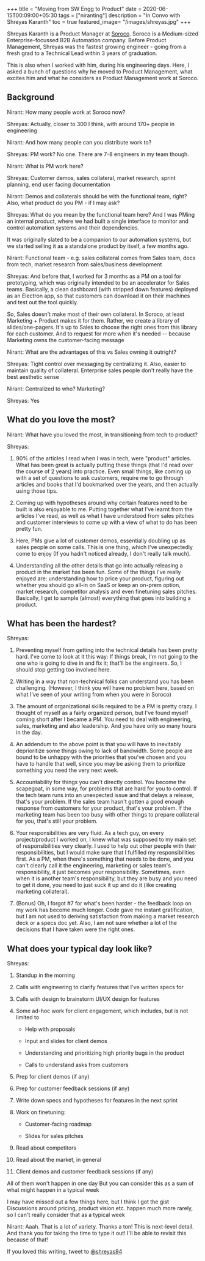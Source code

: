 +++
title = "Moving from SW Engg to Product"
date = 2020-06-15T00:09:00+05:30
tags = ["niranting"]
description = "In Convo with Shreyas Karanth"
toc = true
featured_image= "/images/shreyas.jpg"
+++

Shreyas Karanth is a Product Manager at [Soroco](https://soroco.com/about/). Soroco is a Medium-sized Enterprise-focussed B2B Automation company.
Before Product Management, Shreyas was the fastest growing engineer - going from a fresh grad to a Technical Lead within 3 years of graduation. 

This is also when I worked with him, during his engineering days. Here, I asked a bunch of questions why he moved to Product Management, what excites him and what he considers as Product Management work at Soroco.

## Background

Nirant: How many people work at Soroco now?

Shreyas: Actually, closer to 300 I think, with around 170+ people in engineering

Nirant: And how many people can you distribute work to?

Shreyas: PM work? No one. There are 7-8 engineers in my team though.

Nirant: What is PM work here?

Shreyas: Customer demos, sales collateral, market research, sprint planning, end user facing documentation

Nirant: Demos and collaterals should be with the functional team, right?
Also, what product do you PM - if I may ask?

Shreyas: What do you mean by the functional team here?
And I was PMing an internal product, where we had built a single interface to monitor and control automation systems and their dependencies.

It was originally slated to be a companion to our automation systems, but we started selling it as a standalone product by itself, a few months ago.

Nirant: Functional team - e.g. sales collateral comes from Sales team, docs from tech, market research from sales/business development

Shreyas: And before that, I worked for 3 months as a PM on a tool for prototyping, which was originally intended to be an accelerator for Sales teams. Basically, a clean dashboard (with stripped down features) deployed as an Electron app, so that customers can download it on their machines and test out the tool quickly.

So, Sales doesn't make most of their own collateral. In Soroco, at least Marketing + Product makes it for them.
Rather, we create a library of slides/one-pagers. It's up to Sales to choose the right ones from this library for each customer. And to request for more when it's needed -- because Marketing owns the customer-facing message

Nirant: What are the advantages of this vs Sales owning it outright?

Shreyas: Tight control over messaging by centralizing it. Also, easier to maintain quality of collateral. 
Enterprise sales people don't really have the best aesthetic sense

Nirant: Centralized to who? Marketing?

Shreyas: Yes

## What do you love the most? 

Nirant: What have you loved the most, in transitioning from tech to product?

Shreyas: 

1. 90% of the articles I read when I was in tech, were "product" articles. What has been great is actually putting these things (that I'd read over the course of 2 years) into practice. Even small things, like coming up with a set of questions to ask customers, require me to go through articles and books that I'd bookmarked over the years, and then actually using those tips.

2. Coming up with hypotheses around why certain features need to be built is also enjoyable to me. Putting together what I've learnt from the articles I've read, as well as what I have understood from sales pitches and customer interviews to come up with a view of what to do has been pretty fun.

3. Here, PMs give a lot of customer demos, essentially doubling up as sales people on some calls. This is one thing, which I've unexpectedly come to enjoy (If you hadn't noticed already, I don't really talk much).

4. Understanding all the other details that go into actually releasing a product in the market has been fun. Some of the things I've really enjoyed are: understanding how to price your product, figuring out whether you should go all-in on SaaS or keep an on-prem option, market research, competitor analysis and even finetuning sales pitches. Basically, I get to sample (almost) everything that goes into building a product.

## What has been the hardest?

Shreyas: 

1. Preventing myself from getting into the technical details has been pretty hard. I've come to look at it this way: If things break, I'm not going to the one who is going to dive in and fix it; that'll be the engineers. So, I should stop getting too involved here.

2. Writing in a way that non-technical folks can understand you has been challenging. (However, I think you will have no problem here, based on what I've seen of your writing from when you were in Soroco)

3. The amount of organizational skills required to be a PM is pretty crazy. I thought of myself as a fairly organized person, but I've found myself coming short after I became a PM. You need to deal with engineering, sales, marketing and also leadership. And you have only so many hours in the day.

4. An addendum to the above point is that you will have to inevitably deprioritize some things owing to lack of bandwidth. Some people are bound to be unhappy with the priorities that you've chosen and you have to handle that well, since you may be asking them to prioritize something you need the very next week.

5. Accountability for things you can't directly control. You become the scapegoat, in some way, for problems that are hard for you to control. If the tech team runs into an unexpected issue and that delays a release, that's your problem. If the sales team hasn't gotten a good enough response from customers for your product, that's your problem. If the marketing team has been too busy with other things to prepare collateral for you, that's still your problem.

6. Your responsibilities are very fluid. As a tech guy, on every project/product I worked on, I knew what was supposed to my main set of responsibilities very clearly. I used to help out other people with their responsibilities, but I would make sure that I fulfilled my responsibilities first. As a PM, when there's something that needs to be done, and you can't clearly call it the engineering, marketing or sales team's responsibility, it just becomes your responsibility. Sometimes, even when it is another team's responsibility, but they are busy and you need to get it done, you need to just suck it up and do it (like creating marketing collateral).

7. (Bonus) Oh, I forgot #7 for what's been harder - the feedback loop on my work has become much longer. Code gave me instant gratification, but I am not used to deriving satisfaction from making a market research deck or a specs doc yet. Also, I am not sure whether a lot of the decisions that I have taken were the right ones.


## What does your typical day look like?

Shreyas:

1. Standup in the morning

2. Calls with engineering to clarify features that I've written specs for

3. Calls with design to brainstorm UI/UX design for features

4. Some ad-hoc work for client engagement, which includes, but is not limited to
    - Help with proposals

    - Input and slides for client demos

    - Understanding and prioritizing high priority bugs in the product

    - Calls to understand asks from customers

5. Prep for client demos (if any)

6. Prep for customer feedback sessions (if any)

7. Write down specs and hypotheses for features in the next sprint

8. Work on finetuning:
    - Customer-facing roadmap

    - Slides for sales pitches

9. Read about competitors

10. Read about the market, in general

11. Client demos and customer feedback sessions (if any)

All of them won't happen in one day
But you can consider this as a sum of what might happen in a typical week

I may have missed out a few things here, but I think I got the gist
Discussions around pricing, product vision etc. happen much more rarely, so I can't really consider that as a typical week

Nirant: Aaah. That is a lot of variety. Thanks a ton!
This is next-level detail. And thank you for taking the time to type it out! I'll be able to revisit this because of that!


If you loved this writing, tweet to [@shreyas94](https://twitter.com/intent/tweet?url=https%3A%2F%2Fnirantk.com%2Fwriting%2Fshreyas%2F&text=Moving%20from%20SW%20Engg%20to%20Product%3A%20Shreyas%20Karanth%20@shreyas94)